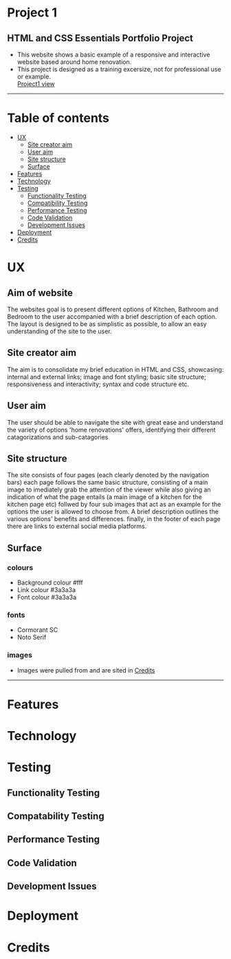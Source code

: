  # Project 1
 
## HTML and CSS Essentials Portfolio Project

* This website shows a basic example of a responsive and interactive website based around home renovation.
* This project is designed as a training excersize, not for professional use or example.  
[Project1 view](URL 'https://8000-twilltp-project1-u3nl0x23gqt.ws-eu62.gitpod.io/')

---

# Table of contents

- [UX](#UX)
   - [Site creator aim](#Site-creator-aim)
   - [User aim](#User-aim)
   - [Site structure](#Site-structure)
   - [Surface](#Surface)
- [Features](#features)
- [Technology](#Technology)
- [Testing](#Testing)
   - [Functionality Testing](#Functionality-Testing)
   - [Compatibility Testing](#Compatibility-Testing)
   - [Performance Testing](#Performance-Testing)
   - [Code Validation](#Code-Validation)
   - [Development Issues](#Development-Issues)
- [Deployment](#Deployment)
- [Credits](#Credits)

# UX

## Aim of website

The websites goal is to present different options of Kitchen, Bathroom and Bedroom to the user accompanied with a brief description of each option. The layout is designed to be as simplistic as possible, to allow an easy understanding of the site to the user.

## Site creator aim

The aim is to consolidate my brief education in HTML and CSS, showcasing: internal and external links; image and font styling; basic site structure; responsiveness and interactivity; syntax and code structure etc.

## User aim

The user should be able to navigate the site with great ease and understand the variety of options 'home renovations' offers, identifying their different catagorizations and sub-catagories

## Site structure

The site consists of four pages (each clearly denoted by the navigation bars) each page follows the same basic structure, consisting of a main image to imediately grab the attention of the viewer while also giving an indication of what the page entails (a main image of a kitchen for the kitchen page etc) follwed by four sub images that act as an example for the options the user is allowed to choose from. A brief description outlines the various options' benefits and differences. finally, in the footer of each page there are links to external social media platforms.

## Surface

### colours

* Background colour #fff
* Link colour #3a3a3a
* Font colour #3a3a3a

### fonts

* Cormorant SC
* Noto Serif

### images

* Images were pulled from []()and are sited in [Credits](#Credits)

---

# Features

# Technology

# Testing

## Functionality Testing

## Compatability Testing

## Performance Testing

## Code Validation

## Development Issues

# Deployment

# Credits

